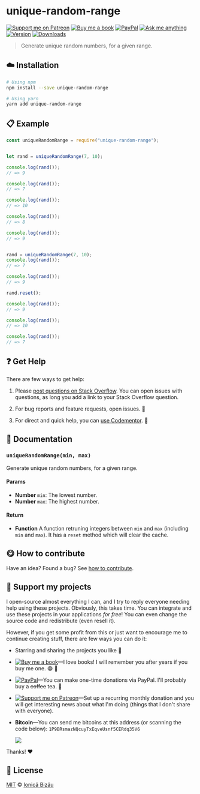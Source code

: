 <!-- Please do not edit this file. Edit the `blah` field in the `package.json` instead. If in doubt, open an issue. -->


# unique-random-range

 [![Support me on Patreon][badge_patreon]][patreon] [![Buy me a book][badge_amazon]][amazon] [![PayPal][badge_paypal_donate]][paypal-donations] [![Ask me anything](https://img.shields.io/badge/ask%20me-anything-1abc9c.svg)](https://github.com/IonicaBizau/ama) [![Version](https://img.shields.io/npm/v/unique-random-range.svg)](https://www.npmjs.com/package/unique-random-range) [![Downloads](https://img.shields.io/npm/dt/unique-random-range.svg)](https://www.npmjs.com/package/unique-random-range)

> Generate unique random numbers, for a given range.

## :cloud: Installation

```sh
# Using npm
npm install --save unique-random-range

# Using yarn
yarn add unique-random-range
```


## :clipboard: Example



```js
const uniqueRandomRange = require("unique-random-range");


let rand = uniqueRandomRange(7, 10);

console.log(rand());
// => 9

console.log(rand());
// => 7

console.log(rand());
// => 10

console.log(rand());
// => 8

console.log(rand());
// => 9


rand = uniqueRandomRange(7, 10);
console.log(rand());
// => 7

console.log(rand());
// => 9

rand.reset();

console.log(rand());
// => 9

console.log(rand());
// => 10

console.log(rand());
// => 7
```



## :question: Get Help

There are few ways to get help:

 1. Please [post questions on Stack Overflow](https://stackoverflow.com/questions/ask). You can open issues with questions, as long you add a link to your Stack Overflow question.
 2. For bug reports and feature requests, open issues. :bug:

 3. For direct and quick help, you can [use Codementor](https://www.codementor.io/johnnyb). :rocket:



## :memo: Documentation


### `uniqueRandomRange(min, max)`
Generate unique random numbers, for a given range.

#### Params

- **Number** `min`: The lowest number.
- **Number** `max`: The highest number.

#### Return
- **Function** A function retruning integers between `min` and `max` (including `min` and `max`). It has a `reset` method which will clear
the cache.



## :yum: How to contribute
Have an idea? Found a bug? See [how to contribute][contributing].


## :sparkling_heart: Support my projects

I open-source almost everything I can, and I try to reply everyone needing help using these projects. Obviously,
this takes time. You can integrate and use these projects in your applications *for free*! You can even change the source code and redistribute (even resell it).

However, if you get some profit from this or just want to encourage me to continue creating stuff, there are few ways you can do it:

 - Starring and sharing the projects you like :rocket:
 - [![Buy me a book][badge_amazon]][amazon]—I love books! I will remember you after years if you buy me one. :grin: :book:
 - [![PayPal][badge_paypal]][paypal-donations]—You can make one-time donations via PayPal. I'll probably buy a ~~coffee~~ tea. :tea:
 - [![Support me on Patreon][badge_patreon]][patreon]—Set up a recurring monthly donation and you will get interesting news about what I'm doing (things that I don't share with everyone).
 - **Bitcoin**—You can send me bitcoins at this address (or scanning the code below): `1P9BRsmazNQcuyTxEqveUsnf5CERdq35V6`

    ![](https://i.imgur.com/z6OQI95.png)

Thanks! :heart:



## :scroll: License

[MIT][license] © [Ionică Bizău][website]

[badge_patreon]: http://ionicabizau.github.io/badges/patreon.svg
[badge_amazon]: http://ionicabizau.github.io/badges/amazon.svg
[badge_paypal]: http://ionicabizau.github.io/badges/paypal.svg
[badge_paypal_donate]: http://ionicabizau.github.io/badges/paypal_donate.svg
[patreon]: https://www.patreon.com/ionicabizau
[amazon]: http://amzn.eu/hRo9sIZ
[paypal-donations]: https://www.paypal.com/cgi-bin/webscr?cmd=_s-xclick&hosted_button_id=RVXDDLKKLQRJW
[donate-now]: http://i.imgur.com/6cMbHOC.png

[license]: http://showalicense.com/?fullname=Ionic%C4%83%20Biz%C4%83u%20%3Cbizauionica%40gmail.com%3E%20(https%3A%2F%2Fionicabizau.net)&year=2017#license-mit
[website]: https://ionicabizau.net
[contributing]: /CONTRIBUTING.md
[docs]: /DOCUMENTATION.md
